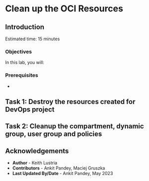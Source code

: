 # Clean up the OCI Resources

## Introduction



Estimated time: 15 minutes

### Objectives

In this lab, you will:



### Prerequisites

* 

## Task 1: Destroy the resources created for DevOps project



## Task 2: Cleanup the compartment, dynamic group, user group and policies



## Acknowledgements

* **Author** -  Keith Lustria
* **Contributors** - Ankit Pandey, Maciej Gruszka
* **Last Updated By/Date** - Ankit Pandey, May 2023